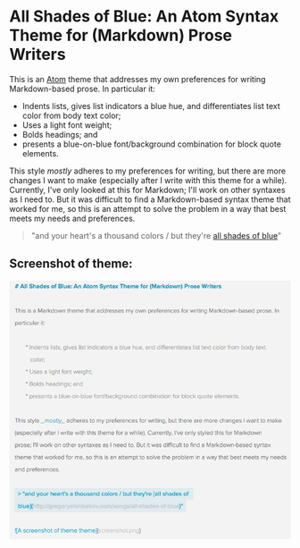 # All Shades of Blue: An Atom Syntax Theme for (Markdown) Prose Writers

This is an [Atom](https://atom.io) theme that addresses my own preferences for writing Markdown-based prose. In particular it:

* Indents lists, gives list indicators a blue hue, and differentiates list text color from body text color;
* Uses a light font weight;
* Bolds headings; and
* presents a blue-on-blue font/background combination for block quote elements.

This style _mostly_ adheres to my preferences for writing, but there are more changes I want to make (especially after I write with this theme for a while). Currently, I've only looked at this for Markdown; I'll work on other syntaxes as I need to. But it was difficult to find a Markdown-based syntax theme that worked for me, so this is an attempt to solve the problem in a way that best meets my needs and preferences.

> "and your heart's a thousand colors / but they're [all shades of blue](http://gregoryalanisakov.com/songs/all-shades-of-blue)"

## Screenshot of theme:

![A screenshot of theme theme](https://raw.githubusercontent.com/timlockridge/all-shades-of-blue-syntax/master/screenshot.png)
